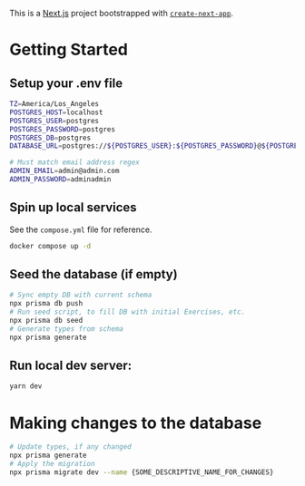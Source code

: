This is a [Next.js](https://nextjs.org) project bootstrapped with [`create-next-app`](https://nextjs.org/docs/app/api-reference/cli/create-next-app).

# Getting Started

## Setup your .env file

```bash
TZ=America/Los_Angeles
POSTGRES_HOST=localhost
POSTGRES_USER=postgres
POSTGRES_PASSWORD=postgres
POSTGRES_DB=postgres
DATABASE_URL=postgres://${POSTGRES_USER}:${POSTGRES_PASSWORD}@${POSTGRES_HOST}:5432/${POSTGRES_DB}

# Must match email address regex
ADMIN_EMAIL=admin@admin.com
ADMIN_PASSWORD=adminadmin
```

## Spin up local services

See the `compose.yml` file for reference.

```bash
docker compose up -d
```

## Seed the database (if empty)

```bash
# Sync empty DB with current schema
npx prisma db push
# Run seed script, to fill DB with initial Exercises, etc.
npx prisma db seed
# Generate types from schema
npx prisma generate
```

## Run local dev server:

```bash
yarn dev
```

# Making changes to the database

```bash
# Update types, if any changed
npx prisma generate
# Apply the migration
npx prisma migrate dev --name {SOME_DESCRIPTIVE_NAME_FOR_CHANGES}
```
